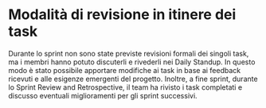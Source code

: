 # Modalità di revisione in itinere dei task

Durante lo sprint non sono state previste revisioni formali dei singoli task, ma i membri hanno potuto discuterli e
rivederli nei Daily Standup. In questo modo è stato possibile apportare modifiche ai task in base ai feedback ricevuti e
alle esigenze emergenti del progetto. Inoltre, a fine sprint, durante lo Sprint Review and Retrospective, il team ha
rivisto i task completati e discusso eventuali miglioramenti per gli sprint successivi.